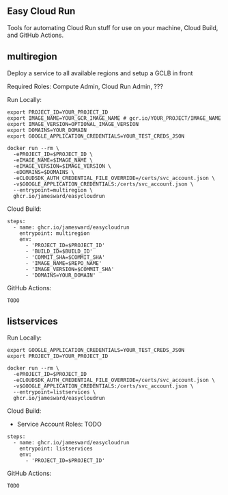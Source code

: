 Easy Cloud Run
--------------

Tools for automating Cloud Run stuff for use on your machine, Cloud Build, and GitHub Actions.

## multiregion

Deploy a service to all available regions and setup a GCLB in front

Required Roles: Compute Admin, Cloud Run Admin, ???

Run Locally:
```
export PROJECT_ID=YOUR_PROJECT_ID
export IMAGE_NAME=YOUR_GCR_IMAGE_NAME # gcr.io/YOUR_PROJECT/IMAGE_NAME
export IMAGE_VERSION=OPTIONAL_IMAGE_VERSION
export DOMAINS=YOUR_DOMAIN
export GOOGLE_APPLICATION_CREDENTIALS=YOUR_TEST_CREDS_JSON

docker run --rm \
  -ePROJECT_ID=$PROJECT_ID \
  -eIMAGE_NAME=$IMAGE_NAME \
  -eIMAGE_VERSION=$IMAGE_VERSION \
  -eDOMAINS=$DOMAINS \
  -eCLOUDSDK_AUTH_CREDENTIAL_FILE_OVERRIDE=/certs/svc_account.json \
  -v$GOOGLE_APPLICATION_CREDENTIALS:/certs/svc_account.json \
  --entrypoint=multiregion \
  ghcr.io/jamesward/easycloudrun
```

Cloud Build:
```
steps:
  - name: ghcr.io/jamesward/easycloudrun
    entrypoint: multiregion
    env:
      - 'PROJECT_ID=$PROJECT_ID'
      - 'BUILD_ID=$BUILD_ID'
      - 'COMMIT_SHA=$COMMIT_SHA'
      - 'IMAGE_NAME=$REPO_NAME'
      - 'IMAGE_VERSION=$COMMIT_SHA'
      - 'DOMAINS=YOUR_DOMAIN'
```

GitHub Actions:
```
TODO
```

## listservices

Run Locally:
```
export GOOGLE_APPLICATION_CREDENTIALS=YOUR_TEST_CREDS_JSON
export PROJECT_ID=YOUR_PROJECT_ID

docker run --rm \
  -ePROJECT_ID=$PROJECT_ID
  -eCLOUDSDK_AUTH_CREDENTIAL_FILE_OVERRIDE=/certs/svc_account.json \
  -v$GOOGLE_APPLICATION_CREDENTIALS:/certs/svc_account.json \
  --entrypoint=listservices \
  ghcr.io/jamesward/easycloudrun
```

Cloud Build:
- Service Account Roles: TODO
```
steps:
  - name: ghcr.io/jamesward/easycloudrun
    entrypoint: listservices
    env:
      - 'PROJECT_ID=$PROJECT_ID'
```

GitHub Actions:
```
TODO
```
